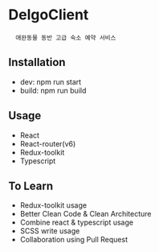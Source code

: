 # DelgoClient
~~~
  애완동물 동반 고급 숙소 예약 서비스
~~~

## Installation
 - dev: npm run start
 - build: npm run build

## Usage
 - React
 - React-router(v6)
 - Redux-toolkit
 - Typescript

## To Learn
 - Redux-toolkit usage 
 - Better Clean Code & Clean Architecture
 - Combine react & typescript usage
 - SCSS write usage
 - Collaboration using Pull Request
 